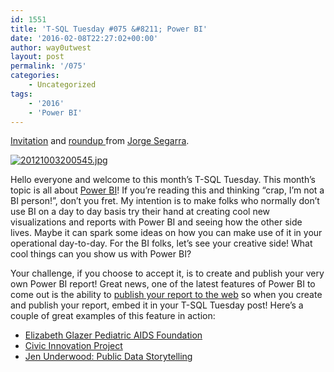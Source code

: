 ```yaml
---
id: 1551
title: 'T-SQL Tuesday #075 &#8211; Power BI'
date: '2016-02-08T22:27:02+00:00'
author: way0utwest
layout: post
permalink: '/075'
categories:
    - Uncategorized
tags:
    - '2016'
    - 'Power BI'
---
```


[Invitation](http://www.sqlchicken.com/2016/02/t-sql-tuesday-75-invitation-jump-into-power-bi/) and [roundup ](http://www.sqlchicken.com/2016/02/t-sql-tuesday-75-round-up/)from [Jorge Segarra](http://www.sqlchicken.com/).

[![20121003200545.jpg](https://i0.wp.com/www.sqlchicken.com/wp-content/uploads/2013/11/201210032005451.jpg?resize=150%2C150)](https://i0.wp.com/www.sqlchicken.com/wp-content/uploads/2013/11/201210032005451.jpg)

Hello everyone and welcome to this month’s T-SQL Tuesday. This month’s topic is all about [Power BI](http://powerbi.com/)! If you’re reading this and thinking “crap, I’m not a BI person!”, don’t you fret. My intention is to make folks who normally don’t use BI on a day to day basis try their hand at creating cool new visualizations and reports with Power BI and seeing how the other side lives. Maybe it can spark some ideas on how you can make use of it in your operational day-to-day. For the BI folks, let’s see your creative side! What cool things can you show us with Power BI?

Your challenge, if you choose to accept it, is to create and publish your very own Power BI report! Great news, one of the latest features of Power BI to come out is the ability to [publish your report to the web](https://powerbi.microsoft.com/en-us/publishtoweb/) so when you create and publish your report, embed it in your T-SQL Tuesday post! Here’s a couple of great examples of this feature in action:

- [Elizabeth Glazer Pediatric AIDS Foundation](http://www.pedaids.org/dashboard)
- [Civic Innovation Project](http://www.civicinnovationproject.com/news)
- [Jen Underwood: Public Data Storytelling](http://www.jenunderwood.com/2016/02/03/public-data-storytelling/)